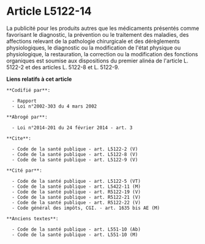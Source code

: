 # Article L5122-14

La publicité pour les produits autres que les médicaments présentés comme favorisant le diagnostic, la prévention ou le
traitement des maladies, des affections relevant de la pathologie chirurgicale et des dérèglements physiologiques, le
diagnostic ou la modification de l'état physique ou physiologique, la restauration, la correction ou la modification des
fonctions organiques est soumise aux dispositions du premier alinéa de l'article L. 5122-2 et des articles L. 5122-8 et L.
5122-9.

**Liens relatifs à cet article**

	**Codifié par**:

	  - Rapport
	  - Loi n°2002-303 du 4 mars 2002

	**Abrogé par**:

	  - Loi n°2014-201 du 24 février 2014 - art. 3

	**Cite**:

	  - Code de la santé publique - art. L5122-2 (V)
	  - Code de la santé publique - art. L5122-8 (V)
	  - Code de la santé publique - art. L5122-9 (V)

	**Cité par**:

	  - Code de la santé publique - art. L5122-5 (VT)
	  - Code de la santé publique - art. L5422-11 (M)
	  - Code de la santé publique - art. R5122-19 (V)
	  - Code de la santé publique - art. R5122-21 (V)
	  - Code de la santé publique - art. R5122-22 (V)
	  - Code général des impôts, CGI. - art. 1635 bis AE (M)

	**Anciens textes**:

	  - Code de la santé publique - art. L551-10 (Ab)
	  - Code de la santé publique - art. L551-10 (M)
